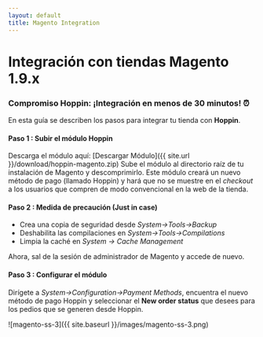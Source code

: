 ```yaml
---
layout: default
title: Magento Integration
---
```


# Integración con tiendas Magento 1.9.x
### Compromiso Hoppin: ¡Integración en menos de 30 minutos! :alarm_clock:

En esta guía se describen los pasos para integrar tu tienda con **Hoppin**.


#### Paso 1 : Subir el módulo Hoppin

Descarga el módulo aquí: [Descargar Módulo]({{ site.url }}/download/hoppin-magento.zip)
Sube el módulo al directorio raíz de tu  instalación de Magento y descomprimirlo. Este módulo creará un nuevo método de pago (llamado Hoppin) y hará que no se muestre en el *checkout* a los usuarios que compren de modo convencional en la web de la tienda.


#### Paso 2 : Medida de precaución (Just in case)

* Crea una copia de seguridad desde *System->Tools->Backup*
* Deshabilita las compilaciones en *System->Tools->Compilations*
* Limpia la caché en *System -> Cache Management*

Ahora, sal de la sesión de administrador de Magento y accede de nuevo.


#### Paso 3 : Configurar el módulo

Dirígete a *System->Configuration->Payment Methods*, encuentra el nuevo método de pago Hoppin y seleccionar el **New order status** que desees para los pedios que se generen desde Hoppin.

![magento-ss-3]({{ site.baseurl }}/images/magento-ss-3.png)
